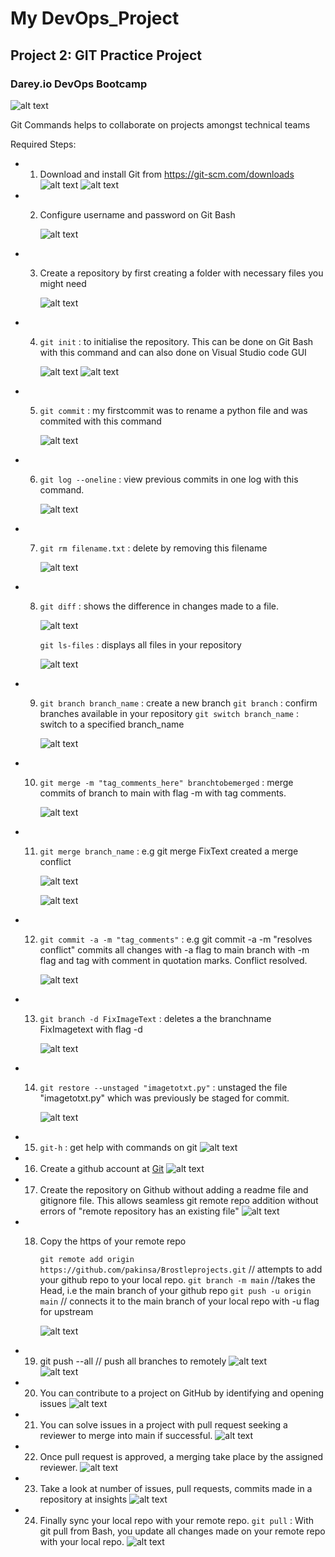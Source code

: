 # My DevOps_Project 
## Project 2: GIT Practice Project
### Darey.io DevOps Bootcamp
![alt text](img/01.git.png)


Git Commands helps to collaborate on projects amongst technical teams 

Required Steps:
* 1. Download and install Git  from <https://git-scm.com/downloads>
     ![alt text](img/02.git_download_site.png "Gitd")
     ![alt text](img/03.git_exe.png "Gitexe")

* 2. Configure username and password on Git Bash

     ![alt text](img/04.git_versionconfig.png "Gitv")

* 3. Create a repository by first creating a folder with necessary  files you might need

     ![alt text](img/05.create_folder.png)


* 4. `git init` : to initialise the repository. This can be done on Git Bash with this command 
      and can also done on Visual Studio code GUI
      
      ![alt text](img/06.git_init.png)
      ![alt text](img/07.git_init_folder.png)


* 5. `git commit` : my firstcommit was to rename a python file and was commited with this command

      ![alt text](img/08.firstCommit.png)

     
* 6. `git log --oneline` : view previous commits in one log with this command.

     ![alt text](img/09.onelinelog.png)


* 7. `git rm filename.txt`  : delete by removing this filename

      ![alt text](img/10.delete_file.png)


* 8. `git diff`  : shows the difference in changes made to a file.

      ![alt text](img/11.git_diff.png)


      `git ls-files`  : displays all files in your repository

      ![alt text](img/11a.git_ls.png)


* 9. `git branch branch_name`  : create a new branch
     `git branch`              : confirm branches available in your repository
     `git switch branch_name`  : switch to a specified branch_name  

      ![alt text](img/12.branchswitchfirstcommit.png)

* 10. `git merge -m "tag_comments_here" branchtobemerged` : merge commits of branch to main with flag -m with tag comments.

      ![alt text](img/12a.merge_branches.png)

* 11. `git merge branch_name`  :    e.g git merge FixText created a merge conflict

      ![alt text](./img/13.merge_conflict.png)

      ![alt text](./img/14.sign_of_conflict.png)

* 12. `git commit -a -m "tag_comments"` : e.g git commit -a -m "resolves conflict"  commits all changes with -a flag
to main branch with -m flag and tag with comment in quotation marks. Conflict resolved.

      ![alt text](img/15.conflictresolution.png)


* 13. `git branch -d FixImageText` : deletes a the branchname FixImagetext with flag -d

      ![alt text](img/16.delete_branch.png)


* 14. `git restore --unstaged "imagetotxt.py"`   : unstaged the file "imagetotxt.py" which was previously be staged for commit.

      ![alt text](img/17.git_restore.png)
      

* 15. `git-h`  : get help with commands on git
      ![alt text](img/18.git-h.png)



* 16. Create a github account at [Git](https://github.com/) 
      ![alt text](img/19.github.png "Github")

* 17. Create the repository on Github without adding a readme file and gitignore file. 
      This allows seamless git remote repo addition without errors of "remote repository has an existing file"
      ![alt text](img/20.remoterepo.png)  


* 18. Copy the https of your remote repo

      `git remote add origin https://github.com/pakinsa/Brostleprojects.git`  // attempts to add your github repo to your local repo.
      `git branch -m main`          //takes the Head, i.e the main branch of your github repo
      `git push -u origin main`     // connects it to the main branch of your local repo with -u flag for upstream

      ![alt text](img/21.git_remote.png)  

* 19. git push --all  // push all branches to remotely
      ![alt text](img/22.pushbranchremote.png)  
      ![alt text](img/23.remote_branches.png)



* 20. You can contribute to a project on GitHub by identifying and opening issues
      ![alt text](img/24.issues.png)  


* 21. You can solve issues in a project with pull request seeking a reviewer to merge into main if successful.
      ![alt text](img/25.pullrequest.png)  


* 22. Once pull request is approved, a merging take place by the assigned reviewer.
      ![alt text](img/26.mergeremotepullrequest.png)  


* 23. Take a look at number of issues, pull requests, commits made in a repository at insights
      ![alt text](img/27.insights.png)  


* 24. Finally sync your local repo with your remote repo.
      `git pull` : With git pull from Bash, you update all changes made on your remote repo with your local repo.
      ![alt text](img/28.pull_remotely.png)  
 